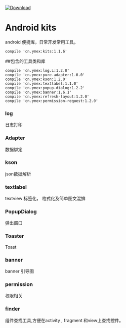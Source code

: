 [ ![Download](https://api.bintray.com/packages/ymex/maven/kits/images/download.svg) ](https://bintray.com/ymex/maven/kits/_latestVersion)

# Android kits

android 便捷库，日常开发常用工具。

```
compile 'cn.ymex:kits:1.1.6'
```

##包含的工具类和库
```
compile 'cn.ymex:log.L:1.2.0'
compile 'cn.ymex:pure-adapter:1.0.0'
compile 'cn.ymex:kson:1.2.0'
compile 'cn.ymex:textlabel:1.1.0'
compile 'cn.ymex:popup-dialog:1.2.2'
compile 'cn.ymex:banner:1.6.1'
compile 'cn.ymex:refresh-layout:1.2.0'
compile 'cn.ymex:permission-request:1.2.0'
```

### log 
日志打印

### Adapter
数据绑定

### kson
json数据解析

### textlabel
textview 标签化， 格式化及简单图文混排

### PopupDialog
弹出窗口

### Toaster
Toast

### banner
banner 引导图

### permission
权限相关

### finder
组件查找工具,方便在activity , fragment 和view上查找控件。